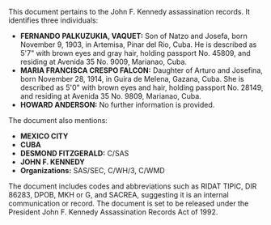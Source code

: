 This document pertains to the John F. Kennedy assassination records. It identifies three individuals:

*   **FERNANDO PALKUZUKIA, VAQUET:** Son of Natzo and Josefa, born November 9, 1903, in Artemisa, Pinar del Rio, Cuba. He is described as 5'7" with brown eyes and gray hair, holding passport No. 45809, and residing at Avenida 35 No. 9009, Marianao, Cuba.
*   **MARIA FRANCISCA CRESPO FALCON:** Daughter of Arturo and Josefina, born November 28, 1914, in Guira de Melena, Gazana, Cuba. She is described as 5'0" with brown eyes and hair, holding passport No. 28149, and residing at Avenida 35 No. 9809, Marianao, Cuba.
*   **HOWARD ANDERSON:** No further information is provided.

The document also mentions:

*   **MEXICO CITY**
*   **CUBA**
*   **DESMOND FITZGERALD:** C/SAS
*   **JOHN F. KENNEDY**
*   **Organizations:** SAS/SEC, C/WH/3, C/WMD

The document includes codes and abbreviations such as RIDAT TIPIC, DIR 86283, DPOB, MKH or G, and SACREA, suggesting it is an internal communication or record. The document is set to be released under the President John F. Kennedy Assassination Records Act of 1992.
